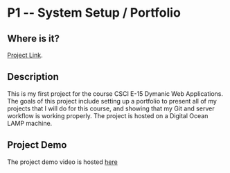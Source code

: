 # P1 -- System Setup / Portfolio

## Where is it?

[Project Link](http://p1.kaleemabdullah.com).

## Description

This is my first project for the course CSCI E-15 Dymanic Web Applications. The goals of this project include setting up a portfolio to present all of my projects that I will do for this course, and showing that my Git and server workflow is working properly. The project is hosted on a Digital Ocean LAMP machine.

## Project Demo

The project demo video is hosted [here](http://video-url-placeholder)
